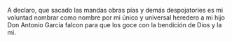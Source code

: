 A declaro, que sacado las mandas obras pías y demás despojatories es mi voluntad nombrar como nombre por mi único y universal heredero a mi hijo Don Antonio García falcon para que los goce con la bendición de Dios y la mi.
